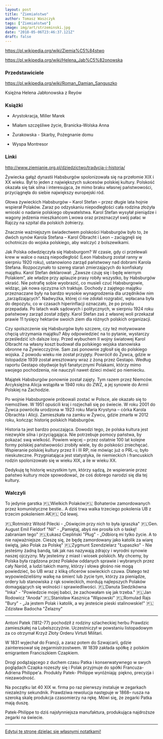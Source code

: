 ```yaml
---
layout: post
title: "Ziemiaństwo"
author: Tomasz Waszczyk
tags: ["Ziemiaństwo"]
image: img/art/strzeminski.jpg
date: "2018-05-06T23:46:37.121Z"
draft: false
---
```


https://pl.wikipedia.org/wiki/Ziemia%C5%84stwo

https://pl.wikipedia.org/wiki/Helena_Jab%C5%82onowska

### Przedstawiciele

https://pl.wikipedia.org/wiki/Roman_Damian_Sanguszko

Księżna Helena Jabłonowska z Reyów

### Książki

* Arystokracja, Miller Marek

* Miałam szczęśliwe życie, Branicka-Wolska Anna

* Żurakowska - Skarby, Pożegnanie domu

* Wyspa Montresor

### Linki

http://www.ziemianie.org.pl/dziedzictwo/tradycja-i-historia/

Żywiecka gałąź dynastii Habsburgów spolonizowała się na przełomie XIX i XX wieku. Był to jeden z największych sukcesów polskiej kultury. Polskość okazała się tak silna i interesująca, że mimo braku własnej państwowości, przyciągnęła do siebie największy europejski ród.

Głowa żywieckich Habsburgów – Karol Stefan – przez długie lata hojnie wspierał Polaków. Zaraz po odzyskaniu niepodległości cała rodzina złożyła wnioski o nadanie polskiego obywatelstwa. Karol Stefan wysyłał pieniądze i wagony jedzenia mieszkańcom Lwowa oraz przeznaczył swój pałac w Rajczy na szpital dla polskich żołnierzy.

Znacznie ważniejszym świadectwem polskości Habsburgów było to, że dwóch synów Karola Stefana – Karol Olbracht i Leon – zaciągnęli się ochotniczo do wojska polskiego, aby walczyć z bolszewikami.

Jak Polska odwdzięczyła się Habsburgom? W czasie, gdy ci przelewali krew w walce o naszą niepodległość (Leon Habsburg został ranny w sierpniu 1920 roku), ustanowiono zarząd państwowy nad dobrami Karola Stefana. Rozpoczynało to szereg starań zmierzających do konfiskaty majątku. Karol Stefan deklarował: „Zawsze czuję się i będę
wiernym Polakiem”, ale władze przy aplauzie prasy robiły wszystko, by Habsburgów okraść. Nie potrafię sobie wyobrazić, co musieli czuć Habsburgowie, widząc, jak nowa ojczyzna ich traktuje. Dochody z zajętego majątku przeznaczane były na bardzo wysokie wynagrodzenia dla urzędników nim „zarządzających”. Nadwyżka, której
ci nie zdołali rozgrabić, wpłacana była do depozytu, co w czasach hiperinflacji oznaczało, że po prostu przepadała. Po latach walk sądowych i politycznych, w sierpniu 1924 roku państwowy zarząd został zdjęty. Karol Stefan zaś z własnej woli przekazał prawie 11 tysięcy hektarów swoich ziem dla różnych polskich organizacji.

Czy spolszczenie się Habsburgów było szczere, czy też motywowane chęcią utrzymania majątku? Aby odpowiedzieć na to pytanie, wystarczy prześledzić ich dalsze losy. Przed wybuchem II wojny światowej Karol Olbracht na własny koszt budował dla polskiego wojska stanowiska obronne na Żywiecczyźnie. Sam zaś ponownie zgłosił się do polskiego wojska. Z powodu wieku nie został przyjęty. Powrócił do Żywca, gdzie w listopadzie 1939 został aresztowany wraz z żoną przez Gestapo. Według raportu Gestapo obydwoje byli fanatycznymi Polakami, którzy mimo swojego pochodzenia, nie nauczyli nawet dzieci mówić po niemiecku.

Majątek Habsburgów ponownie został zajęty. Tym razem przez Niemców. Arcyksiężna Alicja wstąpiła w 1940 roku do ZWZ, a jej synowie do Armii Polskiej na Zachodzie.

Po wojnie Habsburgowie próbowali zostać w Polsce, ale okazało się to niemożliwe. W 1951 opuścili kraj i rozjechali się po świecie. W roku 2001 do Żywca powróciła urodzona w 1923 roku Maria Krystyna – córka Karola Olbrachta i Alicji. Zamieszkała na zamku w Żywcu, gdzie
zmarła w 2012 roku, kończąc historię polskich Habsburgów.

Historia ta jest bardzo pouczająca. Dowodzi tego, że polska kultura jest niezwykle silna i przyciągająca. Nie potrzebuje pomocy państwa, by pokazać swą wielkość. Powiem więcej – przez ostatnie 100 lat kolejne
formy polskiej państwowości zrobiły wiele, by do polskości zniechęcać. Wspieranie polskiej kultury przez II i III RP, nie mówiąc już o PRL-u, było nieskuteczne. Przygniatająca jest statystyka, ile niemieckich i francuskich rodzin spolonizowało się w wieku XIX, a ile w wieku XX.

Dedykuję tę historię wszystkim tym, którzy sądzą, że wspieranie przez państwo kultury może spowodować, że coś dobrego narodzi się dla tej kultury.

### Walczyli

To jedynie garstka 🇵🇱️Wielkich Polaków🇵🇱 Bohaterów zamordowanych przez komunistyczne bestie..
A dziś trwa walka trzeciego pokolenia UB z trzecim pokoleniem AK🇵🇱️
Od lewej.

🇵🇱️Rotmistrz Witold Pilecki - „Oświęcim przy nich to była igraszka"
🇵🇱️Gen. August Emil Fieldorf "Nil" - „Pamiętaj, abyś nie prosiła ich o łaskę! zabraniam tego"
🇵🇱️Łukasz Ciepliński "Pług" - „Odbiorą mi tylko życie. A to nie najważniejsze. Cieszę się, że będę zamordowany jako katolik za wiarę świętą, jako Polak za Polskę"
🇵🇱Zygmunt Szendzielarz "Łupaszko" - Nie jesteśmy żadną bandą, tak jak nas nazywają zdrajcy i wyrodni synowie naszej ojczyzny. My jesteśmy z miast i wiosek polskich. My chcemy, by Polska była rządzona przez Polaków oddanych sprawie i wybranych przez cały Naród, a ludzi takich mamy, którzy i słowa głośno nie mogą powiedzieć, bo UB wraz z kliką oficerów sowieckich czuwa. Dlatego też wypowiedzieliśmy walkę na śmierć lub życie tym, którzy za pieniądze, ordery lub stanowiska z rąk sowieckich, mordują najlepszych Polaków domagających się wolności i sprawiedliwości.
🇵🇱Danuta Siedzikówna "Inka" - "Powiedzcie mojej babci, że zachowałam się jak trzeba."
🇵🇱Jan Rodowicz "Anoda"
🇵🇱Stanisław Kasznica "Wąsowski"
🇵🇱Romulad Rajs "Bury" - „Ja jestem Polak i katolik, a wy jesteście pieski stalinowskie!"
🇵🇱Zdzisław Badocha "Żelazny"

---

Antoni Patek (1812-77) pochodził z rodziny szlacheckiej herbu Prawdzic zamieszkałej na Lubelszczyźnie. Uczestniczył w powstaniu listopadowym za co otrzymał Krzyż Złoty Orderu Virtuti Militari.

W 1831 wyjechał do Francji, a zaraz potem do Szwajcarii, gdzie zainteresował się zegarmistrzostwem. W 1839 zakłada spółkę z polskim emigrantem Franciszkiem Czapkiem.

Drogi podążającego z duchem czasu Patka i konserwatywnego w swych poglądach Czapka rozeszły się i Polak przyjmuje do spółki Francuza- Adriena Philippe'a. Produkty Patek- Philippe wyróżniają: piękno, precyzja i niezawodność.

Na początku lat 40 XIX w. firma po raz pierwszy instaluje w zegarkach niezależny sekundnik. Prawdziwa rewolucja następuje w 1868– rusza na szeroką skalę produkcja czasomierzy na rękę. Mówi się, że zegarki Patka mają duszę.

Patek-Philippe to dziś najsłynniejsza manufaktura, produkująca najdroższe zegarki na świecie.

---

<a href="https://github.com/TomaszWaszczyk/historia.waszczyk.com/edit/master/src/content/ziemianstwo.md" target="_blank">Edytuj tę stronę dzieląc się własnymi notatkami!</a>
